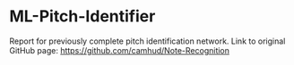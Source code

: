 # ML-Pitch-Identifier
Report for previously complete pitch identification network.
Link to original GitHub page: https://github.com/camhud/Note-Recognition
